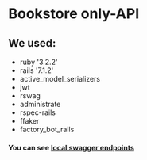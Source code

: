 # Bookstore only-API

## We used:
- ruby '3.2.2'
- rails '7.1.2'
- active_model_serializers
- jwt
- rswag
- administrate
- rspec-rails
- ffaker
- factory_bot_rails

#### You can see [local swagger endpoints](http://127.0.0.1:3000/api-docs/index.html) 